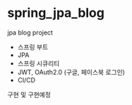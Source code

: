 # spring_jpa_blog
jpa blog project

- 스프링 부트 
- JPA
- 스프링 시큐리티
- JWT, OAuth2.0 (구글, 페이스북 로그인)
- CI/CD

구현 및 구현예정
